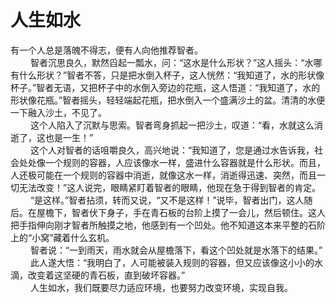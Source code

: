 # 人生如水
有一个人总是落魄不得志，便有人向他推荐智者。  
　　  智者沉思良久，默然舀起一瓢水，问：“这水是什么形状？”这人摇头：“水哪有什么形状？”智者不答，只是把水倒入杯子，这人恍然：“我知道了，水的形状像杯子。”智者无语，又把杯子中的水倒入旁边的花瓶，这人悟道：“我知道了，水的形状像花瓶。”智者摇头，轻轻端起花瓶，把水倒入一个盛满沙土的盆。清清的水便一下融入沙土，不见了。  
　　  这个人陷入了沉默与思索。智者弯身抓起一把沙土，叹道：“看，水就这么消逝了，这也是一生！”  
　　  这个人对智者的话咀嚼良久，高兴地说：“我知道了，您是通过水告诉我，社会处处像一个规则的容器，人应该像水一样，盛进什么容器就是什么形状。而且，人还极可能在一个规则的容器中消逝，就像这水一样，消逝得迅速、突然，而且一切无法改变！”这人说完，眼睛紧盯着智者的眼睛，他现在急于得到智者的肯定。  
　　  “是这样。”智者拈须，转而又说，“又不是这样！”说毕，智者出门，这人随后。在屋檐下，智者伏下身子，手在青石板的台阶上摸了一会儿，然后顿住。这人把手指伸向刚才智者所触摸之地，他感到有一个凹处。他不知道这本来平整的石阶上的“小窝”藏着什么玄机。  
　　  智者说：“一到雨天，雨水就会从屋檐落下，看这个凹处就是水落下的结果。”  
　　  此人遂大悟：“我明白了，人可能被装入规则的容器，但又应该像这小小的水滴，改变着这坚硬的青石板，直到破坏容器。”  
　　  人生如水，我们既要尽力适应环境，也要努力改变环境，实现自我。
  